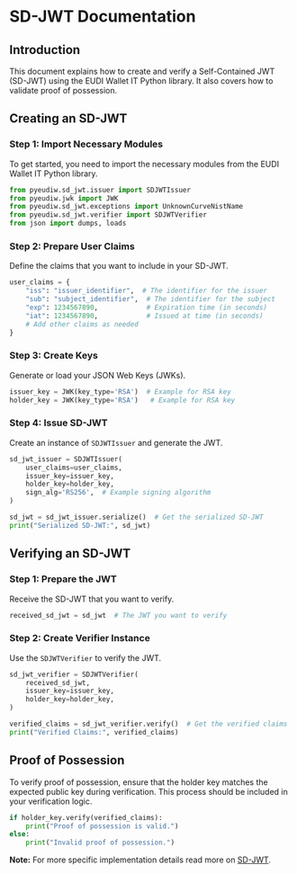 # SD-JWT Documentation

## Introduction
This document explains how to create and verify a Self-Contained JWT (SD-JWT) using the EUDI Wallet IT Python library. It also covers how to validate proof of possession.

## Creating an SD-JWT

### Step 1: Import Necessary Modules
To get started, you need to import the necessary modules from the EUDI Wallet IT Python library.

```python
from pyeudiw.sd_jwt.issuer import SDJWTIssuer
from pyeudiw.jwk import JWK
from pyeudiw.sd_jwt.exceptions import UnknownCurveNistName
from pyeudiw.sd_jwt.verifier import SDJWTVerifier
from json import dumps, loads
```

### Step 2: Prepare User Claims
Define the claims that you want to include in your SD-JWT.

```python
user_claims = {
    "iss": "issuer_identifier",  # The identifier for the issuer
    "sub": "subject_identifier",  # The identifier for the subject
    "exp": 1234567890,            # Expiration time (in seconds)
    "iat": 1234567890,            # Issued at time (in seconds)
    # Add other claims as needed
}
```

### Step 3: Create Keys
Generate or load your JSON Web Keys (JWKs).

```python
issuer_key = JWK(key_type='RSA')  # Example for RSA key
holder_key = JWK(key_type='RSA')   # Example for RSA key
```

### Step 4: Issue SD-JWT
Create an instance of `SDJWTIssuer` and generate the JWT.

```python
sd_jwt_issuer = SDJWTIssuer(
    user_claims=user_claims,
    issuer_key=issuer_key,
    holder_key=holder_key,
    sign_alg='RS256',  # Example signing algorithm
)

sd_jwt = sd_jwt_issuer.serialize()  # Get the serialized SD-JWT
print("Serialized SD-JWT:", sd_jwt)
```

## Verifying an SD-JWT

### Step 1: Prepare the JWT
Receive the SD-JWT that you want to verify.

```python
received_sd_jwt = sd_jwt  # The JWT you want to verify
```

### Step 2: Create Verifier Instance
Use the `SDJWTVerifier` to verify the JWT.

```python
sd_jwt_verifier = SDJWTVerifier(
    received_sd_jwt,
    issuer_key=issuer_key,
    holder_key=holder_key,
)

verified_claims = sd_jwt_verifier.verify()  # Get the verified claims
print("Verified Claims:", verified_claims)
```

## Proof of Possession

To verify proof of possession, ensure that the holder key matches the expected public key during verification. This process should be included in your verification logic.

```python
if holder_key.verify(verified_claims):
    print("Proof of possession is valid.")
else:
    print("Invalid proof of possession.")
```  

  

**Note:** 
For more specific implementation details read more on [SD-JWT](../pyeudiw/sd_jwt/SD-JWT.md).